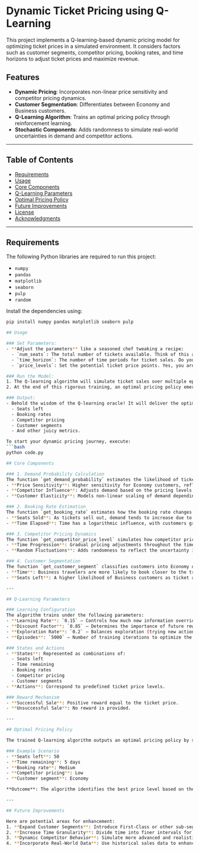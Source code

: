 # Dynamic Ticket Pricing using Q-Learning

This project implements a Q-learning-based dynamic pricing model for optimizing ticket prices in a simulated environment. It considers factors such as customer segments, competitor pricing, booking rates, and time horizons to adjust ticket prices and maximize revenue.

## Features
- **Dynamic Pricing**: Incorporates non-linear price sensitivity and competitor pricing dynamics.
- **Customer Segmentation**: Differentiates between Economy and Business customers.
- **Q-Learning Algorithm**: Trains an optimal pricing policy through reinforcement learning.
- **Stochastic Components**: Adds randomness to simulate real-world uncertainties in demand and competitor actions.

---

## Table of Contents
- [Requirements](#requirements)
- [Usage](#usage)
- [Core Components](#core-components)
- [Q-Learning Parameters](#q-learning-parameters)
- [Optimal Pricing Policy](#optimal-pricing-policy)
- [Future Improvements](#future-improvements)
- [License](#license)
- [Acknowledgments](#acknowledgments)

---

## Requirements

The following Python libraries are required to run this project:
- `numpy`
- `pandas`
- `matplotlib`
- `seaborn`
- `pulp`
- `random`

Install the dependencies using:
```bash
pip install numpy pandas matplotlib seaborn pulp

## Usage

### Set Parameters:
- **Adjust the parameters** like a seasoned chef tweaking a recipe:
  - `num_seats`: The total number of tickets available. Think of this as your inventory of dreams.
  - `time_horizon`: The number of time periods for ticket sales. Do you want tickets to fly off the shelves today, or trickle out over time?
  - `price_levels`: Set the potential ticket price points. Yes, you are the puppeteer pulling the strings of revenue.

### Run the Model:
1. The Q-learning algorithm will simulate ticket sales over multiple episodes. Think of it as the "Rocky Balboa" of algorithms—training tirelessly to master the fight.
2. At the end of this rigorous training, an optimal pricing policy emerges like a phoenix, ready to maximize your revenue.

### Output:
- Behold the wisdom of the Q-learning oracle! It will deliver the optimal pricing policy for any given state, based on factors like:
  - Seats left
  - Booking rates
  - Competitor pricing
  - Customer segments
  - And other juicy metrics.

To start your dynamic pricing journey, execute:
```bash
python code.py

## Core Components

### 1. Demand Probability Calculation
The function `get_demand_probability` estimates the likelihood of ticket purchase using:
- **Price Sensitivity**: Higher sensitivity for Economy customers, reflecting tighter budget constraints.
- **Competitor Influence**: Adjusts demand based on the pricing levels of competitors.
- **Customer Elasticity**: Models non-linear scaling of demand depending on the customer type.

### 2. Booking Rate Estimation
The function `get_booking_rate` estimates how the booking rate changes over time, based on:
- **Seats Sold**: As tickets sell out, demand tends to increase due to scarcity.
- **Time Elapsed**: Time has a logarithmic influence, with customers growing more eager as the travel date approaches.

### 3. Competitor Pricing Dynamics
The function `get_competitor_price_level` simulates how competitor prices evolve:
- **Time Progression**: Gradual pricing adjustments throughout the time horizon.
- **Random Fluctuations**: Adds randomness to reflect the uncertainty in competitor strategies.

### 4. Customer Segmentation
The function `get_customer_segment` classifies customers into Economy or Business categories, based on:
- **Time**: Business travelers are more likely to book closer to the travel date.
- **Seats Left**: A higher likelihood of Business customers as ticket availability decreases.

---

## Q-Learning Parameters

### Learning Configuration
The algorithm trains under the following parameters:
- **Learning Rate**: `0.15` – Controls how much new information overrides old information.
- **Discount Factor**: `0.85` – Determines the importance of future rewards versus immediate rewards.
- **Exploration Rate**: `0.2` – Balances exploration (trying new actions) and exploitation (choosing the best-known actions).
- **Episodes**: `5000` – Number of training iterations to optimize the pricing policy.

### States and Actions
- **States**: Represented as combinations of:
  - Seats left
  - Time remaining
  - Booking rates
  - Competitor pricing
  - Customer segments
- **Actions**: Correspond to predefined ticket price levels.

### Reward Mechanism
- **Successful Sale**: Positive reward equal to the ticket price.
- **Unsuccessful Sale**: No reward is provided.

---

## Optimal Pricing Policy

The trained Q-learning algorithm outputs an optimal pricing policy by suggesting the price level that maximizes revenue for a given state.

### Example Scenario
- **Seats left**: 50  
- **Time remaining**: 5 days  
- **Booking rate**: Medium  
- **Competitor pricing**: Low  
- **Customer segment**: Economy  

**Outcome**: The algorithm identifies the best price level based on the learned Q-values, ensuring maximum profitability.

---

## Future Improvements

Here are potential areas for enhancement:
1. **Expand Customer Segments**: Introduce First-Class or other sub-segments to better reflect real-world diversity.
2. **Increase Time Granularity**: Divide time into finer intervals for more precise pricing adjustments.
3. **Dynamic Competitor Behavior**: Simulate more advanced and realistic competitor strategies to challenge the model.
4. **Incorporate Real-World Data**: Use historical sales data to enhance the accuracy and robustness of predictions.

